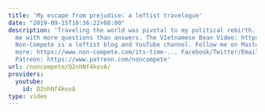 ```yaml
---
title: 'My escape from prejudice: a leftist travelogue'
date: "2019-09-15T10:36:22+08:00"
description: 'Traveling the world was pivotal to my political rebirth. But it''s left
  me with more questions than answers. The VIetnamese Bean Video: https://www.youtube.com/watch?v=WHEVcY02uuk
  Non-Compete is a leftist blog and YouTube channel. Follow me on Mastodon. Find out
  more: https://www.non-compete.com/its-time-... Facebook/Twitter/Email info: http://www.non-compete.com/about/
  Patreon: https://www.patreon.com/noncompete'
url: /noncompete/Q2nhNf4kovA/
providers:
  youtube:
    id: Q2nhNf4kovA
type: video
---
```

